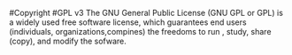 #Copyright
#GPL v3
The GNU General Public License (GNU GPL or GPL) is a widely used free software license, which guarantees end users (individuals, organizations,compines) the freedoms to run , study, share (copy), and modify the sofware.